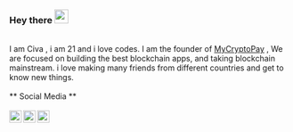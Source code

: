 ### Hey there <img src="https://media.giphy.com/media/hvRJCLFzcasrR4ia7z/giphy.gif" width="25px">
<br/>
I am Civa , i am 21 and i love codes. I am the founder of  <a href="https://mycryptopay.io">MyCryptoPay</a> , We are focused on building the best blockchain apps, and taking blockchain mainstream. i love making many friends from different countries and get to know new things. 
<br/>
<br/>
** Social Media **
<br/>
<br/>
<a href="https://twitter.com/cryptociva">
  <img align="left" alt="Civa's | Twitter" width="22px" src="https://image.flaticon.com/icons/png/128/733/733579.png" />
</a>
<a href="https://wa.me/12524653187">
  <img align="left" alt="Civa's Whatsapp" width="22px" src="https://image.flaticon.com/icons/png/128/2504/2504957.png" />
</a>
<a href="https://t.me/cryptociva">
  <img align="left" alt="Civa's Telegram" width="22px" src="https://image.flaticon.com/icons/png/128/906/906377.png" />
</a>
<br/>
<br/>
